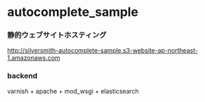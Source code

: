 # autocomplete_sample

### 静的ウェブサイトホスティング
http://silversmith-autocomplete-sample.s3-website-ap-northeast-1.amazonaws.com

### backend
varnish + apache + mod_wsgi + elasticsearch
